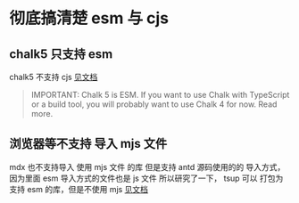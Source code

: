 # 彻底搞清楚 esm 与 cjs

## chalk5 只支持 esm

chalk5 不支持 cjs
[见文档](https://github.com/chalk/chalk)

> IMPORTANT: Chalk 5 is ESM. If you want to use Chalk with TypeScript or a build tool, you will probably want to use Chalk 4 for now. Read more.

## 浏览器等不支持 导入 mjs 文件

mdx 也不支持导入 使用 mjs 文件 的库
但是支持 antd 源码使用的的 导入方式，
因为里面 esm 导入方式的文件也是 js 文件
所以研究了一下， tsup 可以 打包为支持 esm 的库，但是不使用 mjs
[见文档](https://tsup.egoist.dev/#output-extension)
